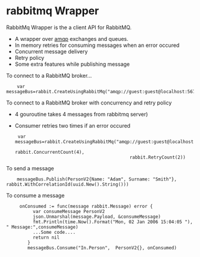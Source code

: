 # rabbitmq Wrapper
RabbitMq Wrapper is the a client API for RabbitMQ. 

* A  wrapper over [amqp](https://github.com/streadway/amqp) exchanges and queues.
* In memory retries for consuming messages when an error occured
* Concurrent message delivery 
* Retry policy
* Some extra features while publishing message 

To connect to a RabbitMQ broker...

    	var messageBus=rabbit.CreateUsingRabbitMq("amqp://guest:guest@localhost:5672/")

To connect to a RabbitMQ broker with concurrency and retry policy 
 * 4 gouroutine takes 4 messages from rabbitmq server)
 * Consumer retries two times if an error occured

      	var messageBus=rabbit.CreateUsingRabbitMq("amqp://guest:guest@localhost:5672/",
                                                  rabbit.ConcurrentCount(4),
                                                  rabbit.RetryCount(2))
                                                  
 To send a message 
        
        messageBus.Publish(PersonV2{Name: "Adam", Surname: "Smith"}, rabbit.WithCorrelationId(uuid.New().String()))
        
 To consume a message
 
         onConsumed := func(message rabbit.Message) error {
              var consumeMessage PersonV2
              json.Unmarshal(message.Payload, &consumeMessage)
              fmt.Println(time.Now().Format("Mon, 02 Jan 2006 15:04:05 "), " Message:",consumeMessage)
              ...Some code....
              return nil
            }
            messageBus.Consume("In.Person",  PersonV2{}, onConsumed)
